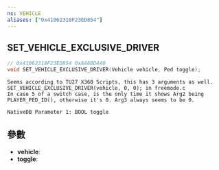 ```yaml
---
ns: VEHICLE
aliases: ["0x41062318F23ED854"]
---
```

## SET_VEHICLE_EXCLUSIVE_DRIVER

```c
// 0x41062318F23ED854 0xAA8BD440
void SET_VEHICLE_EXCLUSIVE_DRIVER(Vehicle vehicle, Ped toggle);
```

```
Seems according to TU27 X360 Scripts, this has 3 arguments as well.  
SET_VEHICLE_EXCLUSIVE_DRIVER(vehicle, 0, 0); in freemode.c  
In case 5 of a switch case, is the only time it shows Arg2 being PLAYER_PED_ID(), otherwise it's 0. Arg3 always seems to be 0.  
```

```
NativeDB Parameter 1: BOOL toggle
```

## 參數
* **vehicle**: 
* **toggle**: 

